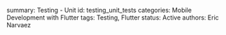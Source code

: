 summary: Testing - Unit
id: testing_unit_tests
categories: Mobile Development with Flutter
tags: Testing, Flutter
status:  Active
authors: Eric Narvaez
